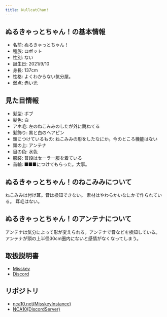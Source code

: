 ```yaml
---
title: NullcatChan!
---
```


## ぬるきゃっとちゃん！の基本情報
- 名前: ぬるきゃっとちゃん！
- 種族: ロボット
- 性別: ない
- 誕生日: 2021/9/10
- 身長: 137cm
- 性格: よくわからない気分屋。
- 弱点: 赤い光

## 見た目情報
- 髪型: ボブ
- 髪色: 白
- アホ毛: 左のねこみみのしたが外に跳ねてる
- 髪飾り: 黒と白のヘアピン
- 頭につけているもの: ねこみみの形をしたなにか。今のところ機能はない
- 頭の上: アンテナ
- 目の色: 水色
- 服装: 普段はセーラー服を着ている
- 首輪: ■■■につけてもらった。大事。

## ぬるきゃっとちゃん！のねこみみについて
ねこみみは付け耳。音は検知できない。
素材はやわらかいなにかで作られている。
耳毛はない。

## ぬるきゃっとちゃん！のアンテナについて
アンテナは気分によって形が変えられる。アンテナで音などを検知している。
アンテナが頭の上半径30cm圏内にないと感情がなくなってしまう。

## 取扱説明書
- [Misskey](/chan-on-misskey/)
- [Discord](/chan-on-discord/)

## リポジトリ

- [nca10.net(MisskeyInstance)](https://github.com/nullnyat/NullcatChan)
- [NCA10(DiscordServer)](https://github.com/melt-adzuki/nullcatchan-on-discord)
